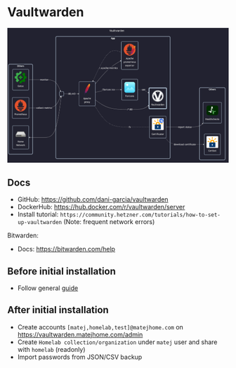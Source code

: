 # Vaultwarden

![diagram](../../docs/diagrams/out/apps/vaultwarden.png)

## Docs

- GitHub: <https://github.com/dani-garcia/vaultwarden>
- DockerHub: <https://hub.docker.com/r/vaultwarden/server>
- Install tutorial: `https://community.hetzner.com/tutorials/how-to-set-up-vaultwarden` (Note: frequent network errors)

Bitwarden:

- Docs: <https://bitwarden.com/help>

## Before initial installation

- Follow general [guide](../../docs/Checklist%20for%20new%20docker-apps.md)

## After initial installation

- Create accounts `[matej,homelab,test]@matejhome.com` on <https://vaultwarden.matejhome.com/admin>
- Create `Homelab collection/organization` under `matej` user and share with `homelab` (readonly)
- Import passwords from JSON/CSV backup
